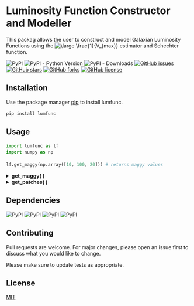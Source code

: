 # Luminosity Function Constructor and Modeller

This packag allows the user to construct and model Galaxian Luminosity Functions using the <img height="40" src="https://latex.codecogs.com/gif.latex?\dpi{300}&space;\large&space;\frac{1}{V_{max}}" title="\large \frac{1}{V_{max}}" /> estimator and Schechter function.  

![PyPI](https://img.shields.io/pypi/v/lumfunc?color=sucess) ![PyPI - Python Version](https://img.shields.io/pypi/pyversions/lumfunc)    ![PyPI - Downloads](https://img.shields.io/pypi/dm/lumfunc?color=blue&label=downloads%20%E2%AC%87)  [![GitHub issues](https://img.shields.io/github/issues/manasveesaraf/lumfunc)](https://github.com/manasveesaraf/lumfunc/issues) [![GitHub stars](https://img.shields.io/github/stars/manasveesaraf/lumfunc)](https://github.com/manasveesaraf/lumfunc/stargazers)   [![GitHub forks](https://img.shields.io/github/forks/manasveesaraf/lumfunc)](https://github.com/manasveesaraf/lumfunc/network)  [![GitHub license](https://img.shields.io/github/license/manasveesaraf/lumfunc)](https://github.com/manasveesaraf/lumfunc/blob/master/LICENSE)

## Installation

Use the package manager [pip](https://pypi.org/project/lumfunc/) to install lumfunc.

```bash
pip install lumfunc
```

## Usage


```python
import lumfunc as lf
import numpy as np

lf.get_maggy(np.array([10, 100, 20])) # returns maggy values
```

<details><summary><b>get_maggy( )</b></summary>
<p>

Converts magnitudes into maggies.

```python
lf.get_maggy(np.array([10, 100, 20])) 
# returns array([1.e-04, 1.e-40, 1.e-08])
```

</p>
</details>

<details><summary><b>get_patches( )</b></summary>
<p>

Divides survey into equally distributed and equally sized patches. Returns labels for patches from RA, Dec, number of patches and patch center guesses.

```python
lf.get_patches(np.array([20, 21, 22, 20, 21, 22]),
            np.array([20, 21, 22, 20, 21, 22]),
            3,
            np.array([[20, 21], [22, 20], [21, 22], [20, 21], [22, 20],
                      [21, 22]]),
            survey='kids',
            numba_installed=True,
            plot_savename='test_patches.png')
# Displays the plot
```

![get_patches](https://raw.githubusercontent.com/manasveesaraf/lumfunc/master/docs/test_patches.png)

</p>
</details>

## Dependencies
![PyPI](https://img.shields.io/pypi/v/astropy?label=astropy)    ![PyPI](https://img.shields.io/pypi/v/numpy?label=numpy)    ![PyPI](https://img.shields.io/pypi/v/scipy?label=scipy)    ![PyPI](https://img.shields.io/pypi/v/matplotlib?label=matplotlib)

## Contributing
Pull requests are welcome. For major changes, please open an issue first to discuss what you would like to change.

Please make sure to update tests as appropriate.

## License
[MIT](https://github.com/manasveesaraf/LuminosityFunction/blob/master/LICENSE)